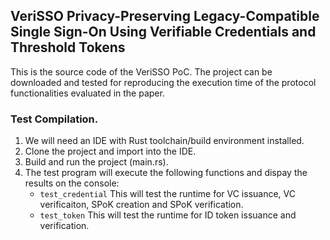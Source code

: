 ## VeriSSO Privacy-Preserving Legacy-Compatible Single Sign-On Using Verifiable Credentials and Threshold Tokens

This is the source code of the VeriSSO PoC. The project can be downloaded and tested for reproducing the execution time of the protocol functionalities evaluated in the paper.

### Test Compilation.
1. We will need an IDE with Rust toolchain/build environment installed.
2. Clone the project and import into the IDE.
3. Build and run the project (main.rs).
4. The test program will execute the following functions and dispay the results on the console:
   - `test_credential` This will test the runtime for VC issuance, VC verificaiton, SPoK creation and SPoK verification.
   - `test_token` This will test the runtime for ID token issuance and verification.
